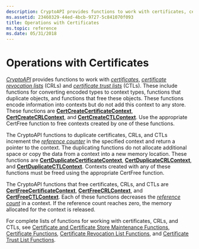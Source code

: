 ```yaml
---
description: CryptoAPI provides functions to work with certificates, certificate revocation lists (CRLs) and certificate trust lists (CTLs).
ms.assetid: 23460329-44ed-4bcb-9727-5c841070f093
title: Operations with Certificates
ms.topic: reference
ms.date: 05/31/2018
---
```


# Operations with Certificates

[*CryptoAPI*](../secgloss/c-gly.md) provides functions to work with [*certificates*](../secgloss/c-gly.md), [*certificate revocation lists*](../secgloss/c-gly.md) (CRLs) and [*certificate trust lists*](../secgloss/c-gly.md) (CTLs). These include functions for converting encoded types to context types, functions that duplicate objects, and functions that free these objects. These functions encode information into contexts but do not add this context to any store. These functions are [**CertCreateCertificateContext**](/windows/desktop/api/Wincrypt/nf-wincrypt-certcreatecertificatecontext), [**CertCreateCRLContext**](/windows/desktop/api/Wincrypt/nf-wincrypt-certcreatecrlcontext), and [**CertCreateCTLContext**](/windows/desktop/api/Wincrypt/nf-wincrypt-certcreatectlcontext). Use the appropriate CertFree function to free contexts created by one of these functions.

The CryptoAPI functions to duplicate certificates, CRLs, and CTLs increment the [*reference counter*](../secgloss/r-gly.md) in the specified context and return a pointer to the context. The duplicating functions do not allocate additional space or copy the data from a context into a new memory location. These functions are [**CertDuplicateCertificateContext**](/windows/desktop/api/Wincrypt/nf-wincrypt-certduplicatecertificatecontext), [**CertDuplicateCRLContext**](/windows/desktop/api/Wincrypt/nf-wincrypt-certduplicatecrlcontext), and [**CertDuplicateCTLContext**](/windows/desktop/api/Wincrypt/nf-wincrypt-certduplicatectlcontext). Contexts created with any of these functions must be freed using the appropriate CertFree function.

The CryptoAPI functions that free certificates, CRLs, and CTLs are [**CertFreeCertificateContext**](/windows/desktop/api/Wincrypt/nf-wincrypt-certfreecertificatecontext), [**CertFreeCRLContext**](/windows/desktop/api/Wincrypt/nf-wincrypt-certfreecrlcontext), and [**CertFreeCTLContext**](/windows/desktop/api/Wincrypt/nf-wincrypt-certfreectlcontext). Each of these functions decreases the [*reference count*](../secgloss/r-gly.md) in a context. If the reference count reaches zero, the memory allocated for the context is released.

For complete lists of functions for working with certificates, CRLs, and CTLs, see [Certificate and Certificate Store Maintenance Functions](cryptography-functions.md), [Certificate Functions](cryptography-functions.md), [Certificate Revocation List Functions](cryptography-functions.md), and [Certificate Trust List Functions](cryptography-functions.md).

 

 
